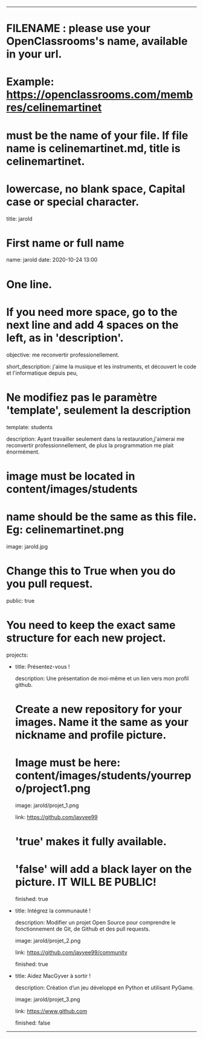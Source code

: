---

# FILENAME : please use your OpenClassrooms's name, available in your url.
# Example: https://openclassrooms.com/membres/celinemartinet
# must be the name of your file. If file name is celinemartinet.md, title is celinemartinet.
# lowercase, no blank space, Capital case or special character.
title: jarold

# First name or full name
name: jarold
date: 2020-10-24 13:00

# One line.
# If you need more space, go to the next line and add 4 spaces on the left, as in 'description'.

objective: me reconvertir professionellement.

short_description: j'aime la musique et les instruments, et découvert le code et l'informatique depuis peu, 

# Ne modifiez pas le paramètre 'template', seulement la description

template: students

description:
    Ayant travailler seulement dans la restauration,j'aimerai me reconvertir professionnellement, de plus la programmation me plait énormément. 

# image must be located in content/images/students
# name should be the same as this file. Eg: celinemartinet.png

image: jarold.jpg

# Change this to True when you do you pull request.

public: true

# You need to keep the exact same structure for each new project.
projects:
  - title: Présentez-vous !
    
    description: Une présentation de moi-même et un lien vers mon profil github.
    
    # Create a new repository for your images. Name it the same as your nickname and profile picture.
    
    # Image must be here: content/images/students/yourrepo/project1.png
    
    image: jarold/projet_1.png
    
    link: https://github.com/jayvee99
    
    # 'true' makes it fully available.
   
    # 'false' will add a black layer on the picture. IT WILL BE PUBLIC!
    
    finished: true
  
  - title: Intégrez la communauté !
   
    description: Modifier un projet Open Source pour comprendre le fonctionnement de Git, de Github et des pull requests. 
    
    image: jarold/projet_2.png
    
    link: https://github.com/jayvee99/community
    
    finished: true
  
  - title: Aidez MacGyver à sortir !
    
    description: Création d’un jeu développé en Python et utilisant PyGame.
    
    image: jarold/projet_3.png
    
    link: https://www.github.com
    
    finished: false
---